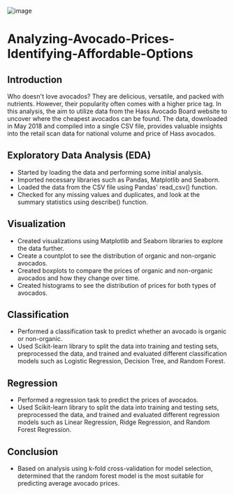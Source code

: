 ![image](https://github.com/Ze-Michelle-Sun/Analyzing-Avocado-Prices-Identifying-Affordable-Options/assets/110506170/e7f4e3ae-22f1-4ef3-8a7e-990fc12e2189)
# Analyzing-Avocado-Prices-Identifying-Affordable-Options
## Introduction
Who doesn't love avocados? They are delicious, versatile, and packed with nutrients. However, their popularity often comes with a higher price tag. In this analysis, the aim to utilize data from the Hass Avocado Board website to uncover where the cheapest avocados can be found. The data, downloaded in May 2018 and compiled into a single CSV file, provides valuable insights into the retail scan data for national volume and price of Hass avocados.

## Exploratory Data Analysis (EDA)
- Started by loading the data and performing some initial analysis. 
- Imported necessary libraries such as Pandas, Matplotlib and Seaborn. 
- Loaded the data from the CSV file using Pandas' read_csv() function. 
- Checked for any missing values and duplicates, and look at the summary statistics using describe() function.

## Visualization
- Created visualizations using Matplotlib and Seaborn libraries to explore the data further. 
- Create a countplot to see the distribution of organic and non-organic avocados. 
- Created boxplots to compare the prices of organic and non-organic avocados and how they change over time.
- Created histograms to see the distribution of prices for both types of avocados.

## Classification
- Performed a classification task to predict whether an avocado is organic or non-organic. 
- Used Scikit-learn library to split the data into training and testing sets, preprocessed the data, and trained and evaluated different classification models such as Logistic Regression, Decision Tree, and Random Forest.

## Regression
- Performed a regression task to predict the prices of avocados. 
- Used Scikit-learn library to split the data into training and testing sets, preprocessed the data, and trained and evaluated different regression models such as Linear Regression, Ridge Regression, and Random Forest Regression.



## Conclusion
- Based on analysis using k-fold cross-validation for model selection, determined that the random forest model is the most suitable for predicting average avocado prices.

